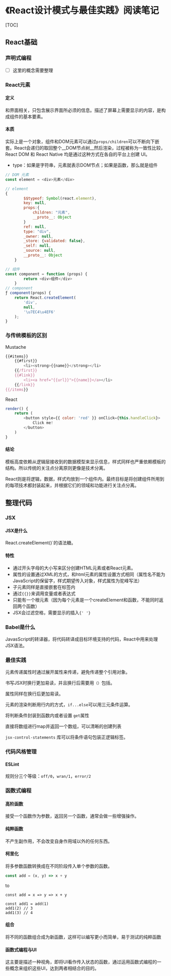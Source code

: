 # 《React设计模式与最佳实践》阅读笔记



[TOC]

## React基础

### 声明式编程

- [ ] 这里的概念需要整理

### React元素

#### 定义

和界面相关，只包含展示界面所必须的信息。描述了屏幕上需要显示的内容，是构成组件的基本要素。

#### 本质

实际上是一个对象，组件和DOM元素可以通过`props/children`可以不断向下嵌套。React会递归的取回整个__DOM节点树__然后渲染，过程被称为一致性比较，React DOM 和 React Native 均是通过这种方式在各自的平台上创建 UI。

* type：如果是字符串，元素就表示DOM节点；如果是函数，那么就是组件

```javascript
// DOM 元素
const element = <div>元素</div>

// element
{
        $$typeof: Symbol(react.element),
        key: null,
        props:{
            children: "元素",
            __proto__: Object
        }
        ref: null,
        type: "div",
        _owner: null,
        _store: {validated: false},
        _self: null,
        _source: null,
        __proto__: Object
    }

// 组件
const component = function (props) {
        return <div>组件</div>   
    }
// component
ƒ component(props) {
    return React.createElement(
        'div',
        null,
        '\u7EC4\u4EF6'
    );
}
```

### 与传统模板的区别

Mustache

```javascript
{{#items}}
    {{#first}}
    	<li><strong>{{name}}</strong></li>
    {{/first}}
    {{#link}}
    	<li><a href="{{url}}">{{name}}</a></li>
    {{/link}}
{{/items}}
```

React

```js
render() {
    return (
        <button style={{ color: 'red' }} onClick={this.handleClick}>
        	Click me!
        </button>
    )
}
```

#### 结论

模板高度依赖从逻辑层接收到的数据模型来显示信息，样式同样也严重依赖模板的结构。所以传统的关注点分离原则更像是技术分离。

React则是将逻辑，数据，样式均放到一个组件内。最终目标是将创建组件所用到的每项技术都封装起来，并根据它们的领域和功能进行关注点分离。



## 整理代码

### JSX

#### JSX是什么

React.createElement()`的语法糖。

#### 特性

- 通过开头字母的大小写来区分创建HTML元素或者React元素。
- 属性的设置通过XML的方式，和html元素的属性设置方式相同（属性名不能为JavaScript的保留字，样式期望传入对象，样式属性为驼峰写法）
- 子元素同样是直接嵌套在标签内
- 通过`{{}}`来调用变量或者表达式
- 只能有一个根元素（因为每个元素是一个createElement和函数，不能同时返回两个函数）
- JSX会过滤空格，需要显示的插入`{' '}`

### Babel是什么

JavasScript的转译器，将代码转译成目标环境支持的代码，React中用来处理JSX语法。

### 最佳实践

元素传递属性时通过展开属性来传递，避免传递整个引用对象。

书写JSX时换行更加易读，并且换行后需要用`（）`包括。

属性同样在换行后更加易读。

元素的渲染判断用行内的方式，`if...else`可以用三元条件运算。

将判断条件封装到函数内或者设置 `get`属性

直接将数组进行map并返回一个数组，可以清晰的创建列表

`jsx-control-statements` 库可以将条件语句包装正逻辑标签。

### 代码风格管理

#### ESLint

规则分三个等级：`off/0`，`wran/1`，`error/2`

### 函数式编程

#### 高阶函数

接受一个函数作为参数，返回另一个函数，通常会做一些增强操作。

#### 纯粹函数

不产生副作用，不会改变自身作用域以外的任何东西。

#### 柯里化

将多参数函数转换成在不同阶段传入单个参数的函数。

```js
const add = (x, y) => x + y
```

to

```
const add = x => y => x + y

const add1 = add(1)
add1(2) // 3
add1(3) // 4
```

#### 组合

将不同的函数组合成为新函数，这样可以编写更小而简单，易于测试的纯粹函数



#### 函数式编程与UI

这主要是描述一种视角，即将UI看作传入状态的函数，通过运用函数式编程的一些概念来组织这些UI，达到两者相结合的目的。